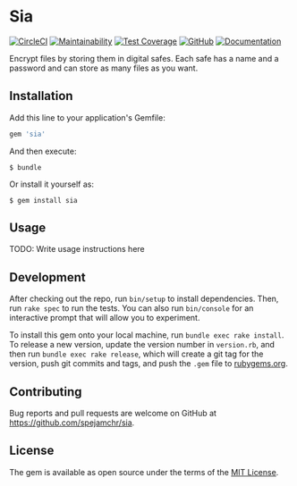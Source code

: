 # Sia

[![CircleCI](https://circleci.com/gh/spejamchr/sia.svg?style=shield)](
https://circleci.com/gh/spejamchr/sia)
[![Maintainability](https://api.codeclimate.com/v1/badges/75cf5916519ae7729bd0/maintainability)](
https://codeclimate.com/github/spejamchr/sia/maintainability)
[![Test Coverage](https://api.codeclimate.com/v1/badges/75cf5916519ae7729bd0/test_coverage)](
https://codeclimate.com/github/spejamchr/sia/test_coverage)
[![GitHub](https://img.shields.io/badge/github-spejamchr/sia-blue.svg)](
https://github.com/spejamchr/sia)
[![Documentation](https://img.shields.io/badge/docs-rubydoc.org-blue.svg)](
https://www.rubydoc.info/github/spejamchr/sia)

Encrypt files by storing them in digital safes. Each safe has a name and a
password and can store as many files as you want.

## Installation

Add this line to your application's Gemfile:

```ruby
gem 'sia'
```

And then execute:

    $ bundle

Or install it yourself as:

    $ gem install sia

## Usage

TODO: Write usage instructions here

## Development

After checking out the repo, run `bin/setup` to install dependencies. Then, run
`rake spec` to run the tests. You can also run `bin/console` for an interactive
prompt that will allow you to experiment.

To install this gem onto your local machine, run `bundle exec rake install`. To
release a new version, update the version number in `version.rb`, and then run
`bundle exec rake release`, which will create a git tag for the version, push
git commits and tags, and push the `.gem` file to
[rubygems.org](https://rubygems.org).

## Contributing

Bug reports and pull requests are welcome on GitHub at
https://github.com/spejamchr/sia.

## License

The gem is available as open source under the terms of the [MIT
License](https://opensource.org/licenses/MIT).
